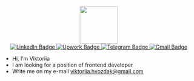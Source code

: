 <div id="header" align="center">
  <img src="https://media.giphy.com/media/3oKIPnAiaMCws8nOsE/giphy.gif" width="100px"/>
</div>

<div id="badges" align="center">
  <a href="https://www.linkedin.com/in/viktoriia-hvozdak-4b9248219/">
    <img src="https://img.shields.io/badge/LinkedIn-blue?style=for-the-badge&logo=linkedin&logoColor=white" alt="LinkedIn Badge"/>
  </a>
  <a href="https://www.upwork.com/freelancers/~01cacc39010232141a">
    <img src="https://img.shields.io/badge/UpWork-6FDA44?style=for-the-badge&logo=Upwork&logoColor=white" alt="Upwork Badge"/>
  </a>
  <a href="https://t.me/gvvvvm">
    <img src="https://img.shields.io/badge/Telegram-2CA5E0?style=for-the-badge&logo=telegram&logoColor=white" alt="Telegram Badge"/>
  </a>
  <a href="viktoriia.hvozdak@gmail.com">
    <img src="https://img.shields.io/badge/Gmail-D14836?style=for-the-badge&logo=gmail&logoColor=white" alt="Gmail Badge"/>
  </a>
</div>

<div id="views" align="center">
  <img src="https://komarev.com/ghpvc/?username=gviktoriia&style=flat-square&color=blue" alt=""/>
</div>

<div id="gif" align="center>
  <img src="https://media.giphy.com/media/xUPGcEliCc7bETyfO8/giphy.gif" width=""/>
</div>

- Hi, I’m Viktoriia
- I am looking for a position of frontend developer
- Write me on my e-mail viktoriia.hvozdak@gmail.com
